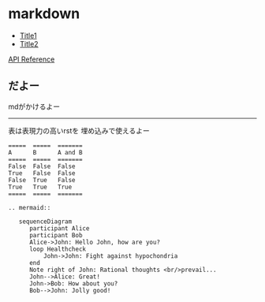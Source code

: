 # markdown

* [Title1](doc1.md)
* [Title2](doc2.md)

[API Reference](api_ref.md)

## だよー

mdがかけるよー

----

表は表現力の高いrstを
埋め込みで使えるよー

```eval_rst
=====  =====  =======
A      B      A and B
=====  =====  =======
False  False  False
True   False  False
False  True   False
True   True   True
=====  =====  =======
```

```eval_rst
.. mermaid::

   sequenceDiagram
      participant Alice
      participant Bob
      Alice->John: Hello John, how are you?
      loop Healthcheck
          John->John: Fight against hypochondria
      end
      Note right of John: Rational thoughts <br/>prevail...
      John-->Alice: Great!
      John->Bob: How about you?
      Bob-->John: Jolly good!
```
